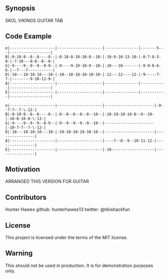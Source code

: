 ## Synopsis

SKOL VIKINGS GUITAR TAB

## Code Example

```
e|--------------------|--------------------|---------------|-------5---|------------------|
B|-8-10-8--8--8----8--|-8-10-8-10-10-8--10-|-10-9-10-13-10-|-8-7-8-5-8-|-7-10---8-8--8--8-|
G|-9----9--9--9--8-9--|-9----9-10-10-9--10-|-10---10-------|-9-9-8-6-6-|--7---7-----------|
D|-10---10-10-10---10-|-10--10-10-10-10-10-|-12---12----12-|-9-----7-7-|--------9-10-12-9-|
A|--------------------|--------------------|---------------|-----------|------------------|
E|--------------------|--------------------|---------------|-----------|------------------|

e|--------------------|--------------------|----------------------|-8--7-7--7-\-12-|
B|-8-10-8--8--8----8--|-8--8--8--8--8--10--|-10-10-10-10-8--9--10-|-10-8-10-8-\-13-|
G|-9----9--9--9--8-9--|-9--9--9--9--9--10--|----------------------|-10-7-7--7-\-12-|
D|-10---10-10-10---10-|-10-10-10-10-10-10--|----------------------|----------------|
A|--------------------|--------------------|----7--8--9--10-11-12-|----------------|
E|--------------------|--------------------|-10-------------------|----------------|
```

## Motivation

ARRANGED THIS VERSION FOR GUITAR

## Contributors

Hunter Hawes
github: hunterhawes13
twitter: @tikishackfun

## License

This project is licensed under the terms of the MIT license.

## Warning

This should not be used in production. It is for demonstration purposes only.
